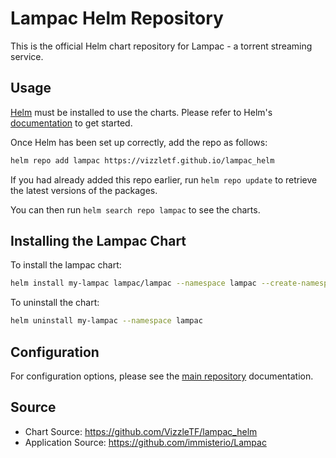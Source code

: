 # Lampac Helm Repository

This is the official Helm chart repository for Lampac - a torrent streaming service.

## Usage

[Helm](https://helm.sh) must be installed to use the charts. Please refer to Helm's [documentation](https://helm.sh/docs) to get started.

Once Helm has been set up correctly, add the repo as follows:

```bash
helm repo add lampac https://vizzletf.github.io/lampac_helm
```

If you had already added this repo earlier, run `helm repo update` to retrieve the latest versions of the packages.

You can then run `helm search repo lampac` to see the charts.

## Installing the Lampac Chart

To install the lampac chart:

```bash
helm install my-lampac lampac/lampac --namespace lampac --create-namespace
```

To uninstall the chart:

```bash
helm uninstall my-lampac --namespace lampac
```

## Configuration

For configuration options, please see the [main repository](https://github.com/VizzleTF/lampac_helm) documentation.

## Source

- Chart Source: https://github.com/VizzleTF/lampac_helm
- Application Source: https://github.com/immisterio/Lampac